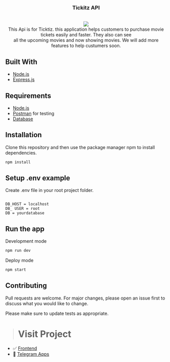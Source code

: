 <p align="center">

  <h3 align="center">Tickitz API</h3>
  <p align="center">
   <br />
   <image width="" src='https://user-images.githubusercontent.com/74039235/119124755-39d54300-ba5b-11eb-82f9-ab35478380c4.png' />
   <br />
   This Api is for Ticktiz. this application helps customers to purchase movie tickets easily and faster. They also can see
   <br />
    all the upcoming movies and now showing movies. We will add more features to help custumers soon.
  </p>



## Built With
* [Node.js](https://nodejs.org/en/)
* [Express.js](https://expressjs.com/)

## Requirements
* [Node.js](https://nodejs.org/en/)
* [Postman](https://www.getpostman.com/) for testing
* [Database](database-example.sql)


## Installation

Clone this repository and then use the package manager npm to install dependencies.


```bash
npm install
```

## Setup .env example

Create .env file in your root project folder.

```env

DB_HOST = localhost
DB_ USER = root
DB = yourdatabase

```

## Run the app

Development mode

```bash
npm run dev
```

Deploy mode

```bash
npm start
```

## Contributing
Pull requests are welcome. For major changes, please open an issue first to discuss what you would like to change.

Please make sure to update tests as appropriate.



># Visit Project
- :white_check_mark: [Frontend](https://github.com/kevinfaridap/week5-frontend-beginner)
- :rocket: [Telegram Apps](https://ticktiz-ticket.netlify.app/)
